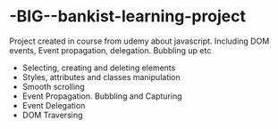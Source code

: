 # -BIG--bankist-learning-project
Project created in course from udemy about javascript. Including DOM events, Event propagation, delegation. Bubbling up etc
* Selecting, creating and deleting elements
* Styles, attributes and classes manipulation
* Smooth scrolling
* Event Propagation. Bubbling and Capturing
* Event Delegation
* DOM Traversing
